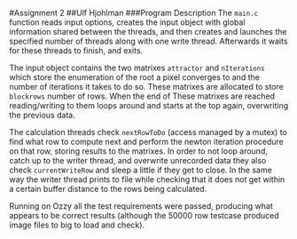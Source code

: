 #Assignment 2
##Ulf Hjohlman
###Program Description
The `main.c` function reads input options, creates the input object with global information shared between the threads, and then creates and launches the specified number of threads along with one write thread. Afterwards it waits for these threads to finish, and exits.

The input object contains the two matrixes `attractor` and `nIterations` which store the enumeration of the root a pixel converges to and the number of iterations it takes to do so. These matrixes are allocated to store `blockrows` number of rows. When the end of These matrixes are reached reading/writing to them loops around and starts at the top again, overwriting the previous data.

The calculation threads check `nextRowToDo` (access managed by a mutex) to find what row to compute next and perform the newton iteration procedure on that row, storing results to the matrixes. In order to not loop around, catch up to the writer thread, and overwrite unrecorded data they also check `currentWriteRow` and sleep a little if they get to close. In the same way the writer thread prints to file while checking that it does not get within a certain buffer distance to the rows being calculated.

Running on Ozzy all the test requirements were passed, producing what appears to be correct results (although the 50000 row testcase produced image files to big to load and check).
